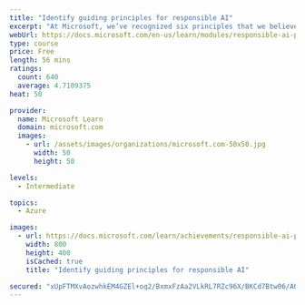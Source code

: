 ```yaml
---
title: "Identify guiding principles for responsible AI"
excerpt: "At Microsoft, we’ve recognized six principles that we believe should guide AI development and use — fairness, reliability and safety, privacy and security, inclusiveness, transparency, and accountability. For us, these principles are the cornerstone of a responsible and trustworthy approach to AI, especially as intelligent technology becomes more prevalent in the products and services we use every day. We recognize that every individual, company, and region will have their own beliefs and standards that should be reflected in their AI journey. We want to share our perspective as you consider developing your own guiding principles."
webUrl: https://docs.microsoft.com/en-us/learn/modules/responsible-ai-principles/
type: course
price: Free
length: 56 mins
ratings:
  count: 640
  average: 4.7109375
heat: 50

provider:
  name: Microsoft Learn
  domain: microsoft.com
  images:
    - url: /assets/images/organizations/microsoft.com-50x50.jpg
      width: 50
      height: 50

levels:
  - Intermediate

topics:
  - Azure

images:
  - url: https://docs.microsoft.com/learn/achievements/responsible-ai-principles-social.png
    width: 800
    height: 400
    isCached: true
    title: "Identify guiding principles for responsible AI"

secured: "xUpFTMXvAozwhkEM4GZEl+oq2/BxmxFzAa2VLkRL7RZc96X/BKCd7Btw06/AO3C8KLN5gVgY9bAhp3PqXMkQ0krMeKrWlDnISUS6fNpC7x7oOGfW7MnnpCprx20LGCG5vETFSzBp/hlgQueyTcKGYCsv/JRFgCKh69Zr4OD+cD5uvSBftaILWh3y+u/wYhsDAQ0Z93Ay6seQflhlvdVSjq50/k1P2Ckt5MEY2x7YnivkJDURkOZbRi7tuT0PwIxGCutlode0ZvLePMBgQLMYn3hIk7BaaqEVvRQX1phtTf5O3M+m0VEZFlyCtrBkoccYRosrqKpXY4RuUAXnCB9+cLGl3mdBDRNhmoYbH+TjDiGnU0Zs3U3OviBxxMR/Fq+1/zwv+MfVu57iSLrHWZT4QA==;eaepiOnSupYBj+x68wQ6Mw=="
---
```


